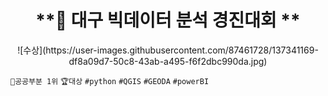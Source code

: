 # <center>**🔎 대구 빅데이터 분석 경진대회 **</center>



<center>![수상](https://user-images.githubusercontent.com/87461728/137341169-df8a09d7-50c8-43ab-a495-f6f2dbc990da.jpg)</center>

`🥇공공부분 1위` `🏆대상` `#python` `#QGIS` `#GEODA` `#powerBI`





